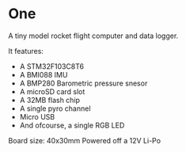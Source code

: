 # One
 A tiny model rocket flight computer and data logger.
 
 It features:
 - A STM32F103C8T6
 - A BMI088 IMU
 - A BMP280 Barometric pressure snesor
 - A microSD card slot
 - A 32MB flash chip
 - A single pyro channel 
 - Micro USB
 - And ofcourse, a single RGB LED

Board size:
40x30mm
Powered off a 12V Li-Po 
